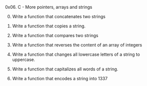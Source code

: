 0x06. C - More pointers, arrays and strings

0.	Write a function that concatenates two strings

1.	Write a function that copies a string.

2.	Write a function that compares two strings

3.	Write a function that reverses the content of an array of integers

4.	Write a function that changes all lowercase letters of a string to uppercase.

5.	Write a function that capitalizes all words of a string.

6.	Write a function that encodes a string into 1337

